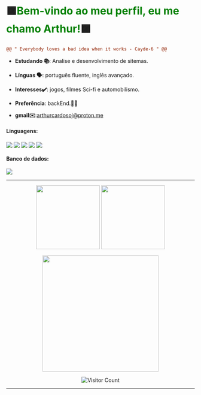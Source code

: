 <h1> 🟪<span style="color:green">Bem-vindo ao meu perfil, eu me chamo Arthur!</span>🟪</h1>

 ```diff
@@ " Everybody loves a bad idea when it works - Cayde-6 " @@
```

* **Estudando 📚**: Analise e desenvolvimento de sitemas.<BR>
* **Línguas 🗣**: português fluente, inglês avançado.<br>
* **Interesses✔️**: jogos, filmes Sci-fi e automobilismo.<br>
* **Preferência**: backEnd.👩‍💻<br>
  
* **gmail✉️**:arthurcardosoj@proton.me<br>

 

 
<div style="display: inline_block">
  <h4>  Linguagens:</h4>
  <img align="center" src="https://img.shields.io/badge/HTML5-E34F26?style=for-the-badge&logo=html5&logoColor=white">
  <img align="center" src="https://img.shields.io/badge/CSS-239120?&style=for-the-badge&logo=css3&logoColor=white">
  <img align="center" src="https://img.shields.io/badge/PHP-777BB4?style=for-the-badge&logo=php&logoColor=white">
  <img align="center" src="https://img.shields.io/badge/Java-ED8B00?style=for-the-badge&logo=openjdk&logoColor=white">
  <img align="center" src="https://img.shields.io/badge/JavaScript-323330?style=for-the-badge&logo=javascript&logoColor=F7DF1E">
 <br>
  <h4>  Banco de dados: </h4>
  <img align="center" src="https://img.shields.io/badge/MySQL-005C84?style=for-the-badge&logo=mysql&logoColor=white">
</div>

<hr>

 <div align="center" >
  <img height=170em align=center src="https://github-readme-stats.vercel.app/api?username=Arthur-Cardoso-de-Jesus&theme=midnight-purple&locale=pt-br&hide=contribs&show_icons=true"/>
  <img height=170em align=center src="https://github-readme-stats.vercel.app/api/top-langs/?username=Arthur-Cardoso-de-Jesus&layout=compact&theme=midnight-purple"/> 
  </div>

<br>
<div align="center">
   <img height=310em src="https://media.tenor.com/Z6Sx7xwWTFAAAAAC/banner.gif"/> 



![Visitor Count](https://profile-counter.glitch.me/Arthur-Cardoso-de-Jesus/count.svg)


</div>

<hr>




